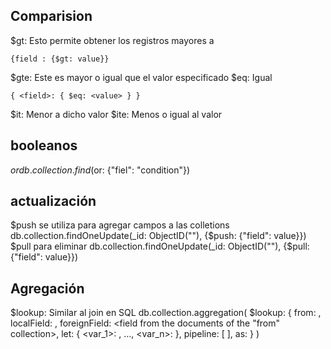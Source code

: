 ## Comparision
$gt: Esto permite obtener los registros mayores a 
```
{field : {$gt: value}}
```
$gte: Este es mayor o igual que el valor especificado
$eq: Igual
```
{ <field>: { $eq: <value> } }
```
$it: Menor a dicho valor
$ite: Menos o igual al valor
## booleanos
$or
db.collection.find($or: {"fiel": "condition"})
## actualización 
$push se utiliza para agregar campos a las colletions
db.collection.findOneUpdate(_id: ObjectID(""), {$push: {"field": value}})
$pull para eliminar
db.collection.findOneUpdate(_id: ObjectID(""), {$pull: {"field": value}})

## Agregación
$lookup: Similar al join en SQL
db.collection.aggregation(
    $lookup:
     {
       from: <collection to join>,
       localField: <field from the input documents>,
       foreignField: <field from the documents of the "from" collection>,
       let: { <var_1>: <expression>, …, <var_n>: <expression> },
       pipeline: [ <pipeline to run> ],
       as: <output array field>
     }
)